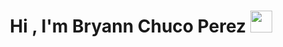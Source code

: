 <h1 align="center"><b>Hi , I'm Bryann Chuco Perez </b><img src="https://media.giphy.com/media/hvRJCLFzcasrR4ia7z/giphy.gif" width="35"></h1>
<!--
**BMchucoperez/BMchucoperez** is a ✨ _special_ ✨ repository because its `README.md` (this file) appears on your GitHub profile.

Here are some ideas to get you started:

- 🔭 I’m currently working on ...
- 🌱 I’m currently learning ...
- 👯 I’m looking to collaborate on ...
- 🤔 I’m looking for help with ...
- 💬 Ask me about ...
- 📫 How to reach me: ...
- 😄 Pronouns: ...
- ⚡ Fun fact: ...
-->

